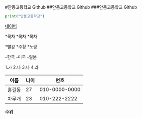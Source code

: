 #안동고등학교 Github
##안동고등학교 Github
###안동고등학교 Github


```python
print("안동고등학교")
```
[네이버](www.naver.com)

*목차
 *목차
  *목차

*빨강
 *주황 
  *노랑

-한국
 -미국
  -일본

1.가
2.나
3.다
4.라

이름 | 나이 | 번호
---|---|---|
홍길동|27|010-0000-0000
아무개|23|010-222-2222

**주위**
